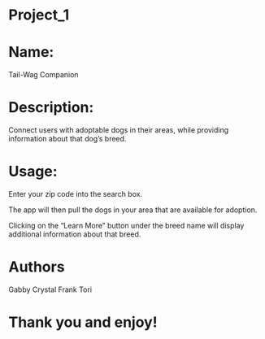 # Project_1

# Name: 
Tail-Wag Companion

# Description:
Connect users with adoptable dogs in their areas, while providing information about that dog’s breed.

# Usage:
Enter your zip code into the search box.

The app will then pull the dogs in your area that are available for adoption.

Clicking on the “Learn More” button under the breed name will display additional information about that breed.

# Authors
Gabby 
Crystal
Frank
Tori


# Thank you and enjoy!
